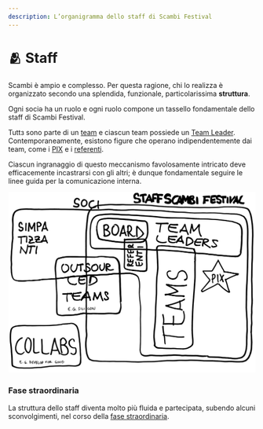 ```yaml
---
description: L’organigramma dello staff di Scambi Festival
---
```


# 🫂 Staff

Scambi è ampio e complesso. Per questa ragione, chi lo realizza è organizzato secondo una splendida, funzionale, particolarissima **struttura**.

Ogni sociə ha un ruolo e ogni ruolo compone un tassello fondamentale dello staff di Scambi Festival.

Tuttз sono parte di un [team](teams/) e ciascun team possiede un [Team Leader](ruoli/team-leader.md). Contemporaneamente, esistono figure che operano indipendentemente dai team, come i [PIX](pix.md) e i [referenti](ruoli/referente.md).

Ciascun ingranaggio di questo meccanismo favolosamente intricato deve efficacemente incastrarsi con gli altri; è dunque fondamentale seguire le linee guida per la comunicazione interna.

![](../.gitbook/assets/scambi-staff.svg)

### Fase straordinaria

La struttura dello staff diventa molto più fluida e partecipata, subendo alcuni sconvolgimenti, nel corso della [fase straordinaria](../workflow/fase-straordinaria.md).
